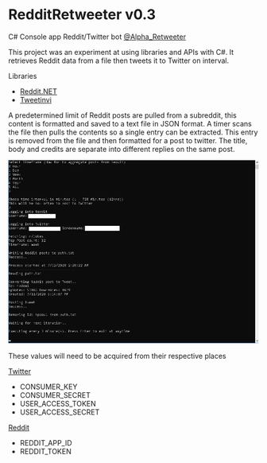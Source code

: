 # RedditRetweeter v0.3

C# Console app Reddit/Twitter bot [@Alpha_Retweeter](https://twitter.com/Alpha_Retweeter)

This project was an experiment at using libraries and APIs with C#. It retrieves Reddit data from a file then tweets it to Twitter on interval. 

Libraries
- [Reddit.NET](https://github.com/sirkris/Reddit.NET)
- [Tweetinvi](https://github.com/linvi/tweetinvi)

A predetermined limit of Reddit posts are pulled from a subreddit, this content is formatted and saved to a text file in JSON format. 
A timer scans the file then pulls the contents so a single entry can be extracted. This entry is removed from the file and then formatted for a post to twitter. The title, body and credits are separate into different replies on the same post.

![RedditRetweeter Screenshot](https://github.com/sdevRay/sdevRay.github.io/blob/master/assets/redditretweeter.png?raw=true)

These values will need to be acquired from their respective places

[Twitter](https://developer.twitter.com/en/docs)
- CONSUMER_KEY
- CONSUMER_SECRET
- USER_ACCESS_TOKEN
- USER_ACCESS_SECRET

[Reddit](https://www.reddit.com/dev/api/)
- REDDIT_APP_ID
- REDDIT_TOKEN
